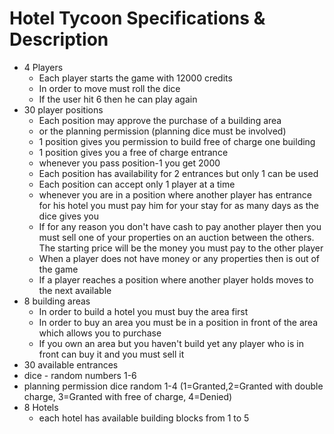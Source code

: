 # Hotel Tycoon Specifications & Description

* 4 Players
  * Each player starts the game with 12000 credits
  - In order to move must roll the dice
  - If the user hit 6 then he can play again
* 30 player positions
  - Each position may approve the purchase of a building area
  - or the planning permission (planning dice must be involved)
  - 1 position gives you permission to build free of charge one building
  - 1 position gives you a free of charge entrance
  - whenever you pass position-1 you get 2000
  - Each position has availability for 2 entrances but only 1 can be used
  - Each position can accept only 1 player at a time
  - whenever you are in a position where another player has entrance for his hotel you must pay him for your stay for as many days as the dice gives you
  - If for any reason you don't have cash to pay another player then you must sell one of your properties on an auction between the others. The starting price will be the money you must pay to the other player
  - When a player does not have money or any properties then is out of the game
  - If a player reaches a position where another player holds moves to the next available
* 8 building areas
  - In order to build a hotel you must buy the area first
  - In order to buy an area you must be in a position in front of the area which allows you to purchase
  - If you own an area but you haven't build yet any player who is in front can buy it and you must sell it
* 30 available entrances
* dice - random numbers 1-6
* planning permission dice random 1-4 (1=Granted,2=Granted with double charge, 3=Granted with free of charge, 4=Denied)
* 8 Hotels
  - each hotel has available building blocks from 1 to 5
